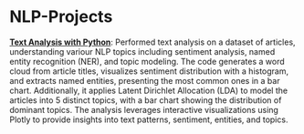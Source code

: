 # NLP-Projects
[**Text Analysis with Python**](https://github.com/shreyakabra/NLP-Projects/blob/main/TextAnalysisWithPython.ipynb): Performed text analysis on a dataset of articles, understanding variour NLP topics including sentiment analysis, named entity recognition (NER), and topic modeling. The code generates a word cloud from article titles, visualizes sentiment distribution with a histogram, and extracts named entities, presenting the most common ones in a bar chart. Additionally, it applies Latent Dirichlet Allocation (LDA) to model the articles into 5 distinct topics, with a bar chart showing the distribution of dominant topics. The analysis leverages interactive visualizations using Plotly to provide insights into text patterns, sentiment, entities, and topics.
